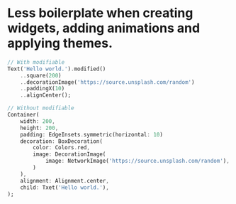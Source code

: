 # Less boilerplate when creating widgets, adding animations and applying themes.


```dart
// With modifiable
Text('Hello world.').modified()
    ..square(200) 
    ..decorationImage('https://source.unsplash.com/random')
    ..paddingX(10)
    ..alignCenter();
```

```dart
// Without modifiable
Container(
    width: 200,
    height: 200,
    padding: EdgeInsets.symmetric(horizontal: 10)
    decoration: BoxDecoration(
        color: Colors.red,
        image: DecorationImage(
            image: NetworkImage('https://source.unsplash.com/random'),
        )
    ),
    alignment: Alignment.center,
    child: Txet('Hello world.'),
);
```